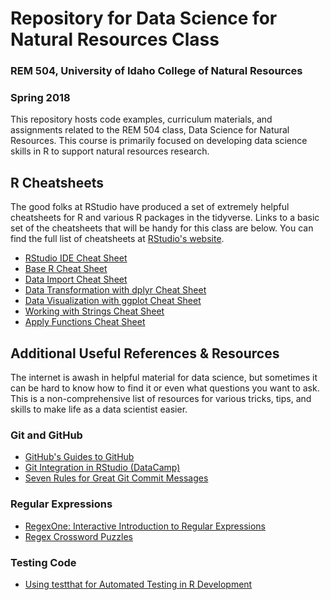 # Repository for Data Science for Natural Resources Class
### REM 504, University of Idaho College of Natural Resources
### Spring 2018

This repository hosts code examples, curriculum materials, and assignments related to the REM 504 class, Data Science for Natural Resources. This course is primarily focused on developing data science skills in R to support natural resources research.


## R Cheatsheets
The good folks at RStudio have produced a set of extremely helpful cheatsheets for R and various R packages in the tidyverse. Links to a basic set of the cheatsheets that will be handy for this class are below. You can find the full list of cheatsheets at [RStudio's website](https://www.rstudio.com/resources/cheatsheets/).
* [RStudio IDE Cheat Sheet](https://github.com/rstudio/cheatsheets/raw/master/rstudio-ide.pdf)
* [Base R Cheat Sheet](http://github.com/rstudio/cheatsheets/raw/master/base-r.pdf)
* [Data Import Cheat Sheet](https://github.com/rstudio/cheatsheets/raw/master/data-import.pdf)
* [Data Transformation with dplyr Cheat Sheet](https://github.com/rstudio/cheatsheets/raw/master/data-transformation.pdf)
* [Data Visualization with ggplot Cheat Sheet](https://github.com/rstudio/cheatsheets/raw/master/data-visualization-2.1.pdf)
* [Working with Strings Cheat Sheet](https://github.com/rstudio/cheatsheets/raw/master/strings.pdf)
* [Apply Functions Cheat Sheet](https://github.com/rstudio/cheatsheets/raw/master/purrr.pdf)


## Additional Useful References & Resources
The internet is awash in helpful material for data science, but sometimes it can be hard to know how to find it or even what questions you want to ask. This is a non-comprehensive list of resources for various tricks, tips, and skills to make life as a data scientist easier.
### Git and GitHub
* [GitHub's Guides to GitHub](https://guides.github.com/)
* [Git Integration in RStudio (DataCamp)](https://www.datacamp.com/courses/working-with-the-rstudio-ide-part-2)
* [Seven Rules for Great Git Commit Messages](https://chris.beams.io/posts/git-commit/)
### Regular Expressions
* [RegexOne: Interactive Introduction to Regular Expressions](https://regexone.com/)
* [Regex Crossword Puzzles](https://regexcrossword.com/)
### Testing Code
* [Using testthat for Automated Testing in R Development](http://r-pkgs.had.co.nz/tests.html)
